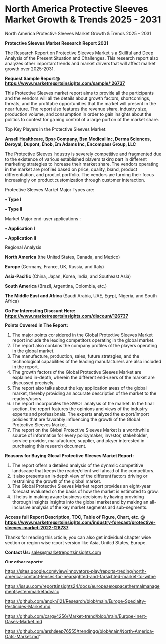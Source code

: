 # North America Protective Sleeves Market Growth & Trends 2025 - 2031
North America Protective Sleeves Market Growth & Trends 2025 - 2031

<strong>Protective Sleeves Market Research Report 2031</strong>

The Research Report on Protective Sleeves Market is a Skillful and Deep Analysis of the Present Situation and Challenges. This research report also analyzes other important trends and market drivers that will affect market growth over 2025-2031.

<strong>Request Sample Report @ <a href=https://www.marketreportsinsights.com/sample/126737>https://www.marketreportsinsights.com/sample/126737</a></strong>

This Protective Sleeves market report aims to provide all the participants and the vendors will all the details about growth factors, shortcomings, threats, and the profitable opportunities that the market will present in the near future. The report also features the revenue share, industry size, production volume, and consumption in order to gain insights about the politics to contest for gaining control of a large portion of the market share.

Top Key Players in the Protective Sleeves Market:

<strong>Ansell Healthcare, Bpsp Company, Bsn Medical Inc, Derma Sciences, Deroyal, Dupont, Ehob, Em Adams Inc, Encompass Group, LLC</strong>

The Protective Sleeves Industry is severely competitive and fragmented due to the existence of various established players taking part in different marketing strategies to increase their market share. The vendors operating in the market are profiled based on price, quality, brand, product differentiation, and product portfolio. The vendors are turning their focus increasingly on product customization through customer interaction.

Protective Sleeves Market Major Types are:

<strong>• Type I

• Type II</strong>

Market Major end-user applications :

<strong>• Application I

• Application II</strong>

Regional Analysis

</u><strong><b>North America</b></strong> (the United States, Canada, and Mexico)

<strong><b>Europe </b></strong>(Germany, France, UK, Russia, and Italy)

<strong><b>Asia-Pacific</b></strong> (China, Japan, Korea, India, and Southeast Asia)

<strong><b>South America</b></strong> (Brazil, Argentina, Colombia, etc.)

<strong><b>The Middle East and Africa</b></strong> (Saudi Arabia, UAE, Egypt, Nigeria, and South Africa)

<strong>Go For Interesting Discount Here: <a href=https://www.marketreportsinsights.com/discount/126737>https://www.marketreportsinsights.com/discount/126737</a></strong>

<strong>Points Covered in The Report:</strong>
<ol>
  <li>The major points considered in the Global Protective Sleeves Market report include the leading competitors operating in the global market.</li>
  <li>The report also contains the company profiles of the players operating in the global market.</li>
  <li>The manufacture, production, sales, future strategies, and the technological capabilities of the leading manufacturers are also included in the report.</li>
  <li>The growth factors of the Global Protective Sleeves Market are explained in-depth, wherein the different end-users of the market are discussed precisely.</li>
  <li>The report also talks about the key application areas of the global market, thereby providing an accurate description of the market to the readers/users.</li>
  <li>The report incorporates the SWOT analysis of the market. In the final section, the report features the opinions and views of the industry experts and professionals. The experts analyzed the export/import policies that are favorably influencing the growth of the Global Protective Sleeves Market.</li>
  <li>The report on the Global Protective Sleeves Market is a worthwhile source of information for every policymaker, investor, stakeholder, service provider, manufacturer, supplier, and player interested in purchasing this research document.</li>
</ol>
<strong>Reasons for Buying Global Protective Sleeves Market Report:</strong>

<ol>
  <li>The report offers a detailed analysis of the dynamic competitive landscape that keeps the reader/client well ahead of the competitors.</li>
  <li>It also presents an in-depth view of the different factors driving or restraining the growth of the global market.</li>
  <li>The Global Protective Sleeves Market report provides an eight-year forecast evaluated on the basis of how the market is estimated to grow.</li>
  <li>It helps in making aware business decisions by having providing thorough insights insights into the global market and by making an all-inclusive analysis of the key market segments and sub-segments.</li>
</ol>
<strong>Access full Report Description, TOC, Table of Figure, Chart, etc. @ <a href=https://www.marketreportsinsights.com/industry-forecast/protective-sleeves-market-2022-126737>https://www.marketreportsinsights.com/industry-forecast/protective-sleeves-market-2022-126737</a></strong>


Thanks for reading this article; you can also get individual chapter wise section or region wise report version like Asia, United States, Europe.

<strong>Contact Us:</strong>
sales@marketreportsinsights.com

<strong>Our other reports:</strong>

<a href=https://sites.google.com/view/innovators-play/reports-treding/north-america-contact-lenses-for-nearsighted-and-farsighted-market-to-witne>https://sites.google.com/view/innovators-play/reports-treding/north-america-contact-lenses-for-nearsighted-and-farsighted-market-to-witne</a>

<a href=https://issuu.com/reportsinsights24/docs/europeaerospacethermalmanagementsystemmarketadvanc>https://issuu.com/reportsinsights24/docs/europeaerospacethermalmanagementsystemmarketadvanc</a>

<a href=https://github.com/anokhi121/Research/blob/main/Europe-Specialty-Pesticides-Market.md>https://github.com/anokhi121/Research/blob/main/Europe-Specialty-Pesticides-Market.md</a>

<a href=https://github.com/cargo4256/Market-trend/blob/main/Europe-Inert-Gases-Market.md>https://github.com/cargo4256/Market-trend/blob/main/Europe-Inert-Gases-Market.md</a>

<a href=https://github.com/arshdeep76555/trendingg/blob/main/North-America-Oats-Market.md>https://github.com/arshdeep76555/trendingg/blob/main/North-America-Oats-Market.md</a>"
